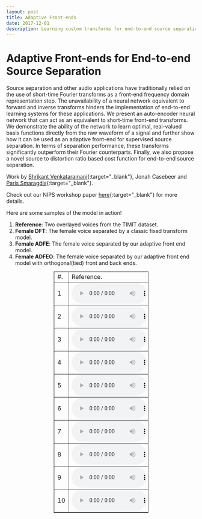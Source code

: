 ```yaml
---
layout: post
title: Adaptive Front-ends
date: 2017-12-01
description: Learning custom transforms for end-to-end source separation.
---
```

Adaptive Front-ends for End-to-end Source Separation
====================
Source separation and other audio applications have traditionally relied on the use of short-time Fourier transforms as a front-end frequency domain representation step. The unavailability of a neural network equivalent to forward and inverse transforms hinders the implementation of end-to-end learning systems for these applications. We present an auto-encoder neural network that can act as an equivalent to short-time front-end transforms. We demonstrate the ability of the network to learn optimal, real-valued basis functions directly from the raw waveform of a signal and further show how it can be used as an adaptive front-end for supervised source separation. In terms of separation performance, these transforms significantly outperform their Fourier counterparts. Finally, we also propose a novel source to distortion ratio based cost function for end-to-end source separation.

Work by [Shrikant Venkataramani](http://www.vshrikant.com/){:target="\_blank"}, Jonah Casebeer and [Paris Smaragdis](http://paris.cs.illinois.edu/){:target="\_blank"}.

Check out our NIPS workshop paper [here](http://paris.cs.illinois.edu/pubs/shrikant-nips2017.pdf){:target="\_blank"} for more details.

Here are some samples of the model in action!

1. **Reference**: Two overlayed voices from the TIMIT dataset.
2. **Female DFT**: The female voice separated by a classic fixed transform model.
3. **Female ADFE**: The female voice separated by our adaptive front end model.
4. **Female ADFEO**: The female voice separated by our adaptive front end model with orthogonal(tied) front and back ends.

<table border="1" style="margin:0px auto; width:50%">
  <tr>
    <td>#.</td>
    <td>Reference.</td>
    <td>Female DFT</td>
    <td>Female ADFE</td>
    <td>Female ADFEO</td>


  </tr>
  <tr>
    <td>1</td>
    <td><audio controls style="width: 200px;"><source src="/assets/audio/adfe/dft/overlap_1.wav" /></audio></td>
    <td><audio controls style="width: 200px;"><source src="/assets/audio/adfe/dft/female_1.wav" /></audio></td>
    <td><audio controls style="width: 200px;"><source src="/assets/audio/adfe/tsep/female_1.wav" /></audio></td>
    <td><audio controls style="width: 200px;"><source src="/assets/audio/adfe/ortho/female_1.wav" /></audio></td>

  </tr>
  <tr>
    <td>2</td>
		<td><audio controls style="width: 200px;"><source src="/assets/audio/adfe/dft/overlap_2.wav" /></audio></td>
    <td><audio controls style="width: 200px;"><source src="/assets/audio/adfe/dft/female_2.wav" /></audio></td>
    <td><audio controls style="width: 200px;"><source src="/assets/audio/adfe/tsep/female_2.wav" /></audio></td>
    <td><audio controls style="width: 200px;"><source src="/assets/audio/adfe/ortho/female_2.wav" /></audio></td>

  </tr>
  <tr>
    <td>3</td>
		<td><audio controls style="width: 200px;"><source src="/assets/audio/adfe/dft/overlap_3.wav" /></audio></td>
    <td><audio controls style="width: 200px;"><source src="/assets/audio/adfe/dft/female_3.wav" /></audio></td>
    <td><audio controls style="width: 200px;"><source src="/assets/audio/adfe/tsep/female_3.wav" /></audio></td>
    <td><audio controls style="width: 200px;"><source src="/assets/audio/adfe/ortho/female_3.wav" /></audio></td>

  </tr>
  <tr>
    <td>4</td>
		<td><audio controls style="width: 200px;"><source src="/assets/audio/adfe/dft/overlap_4.wav" /></audio></td>
    <td><audio controls style="width: 200px;"><source src="/assets/audio/adfe/dft/female_4.wav" /></audio></td>
    <td><audio controls style="width: 200px;"><source src="/assets/audio/adfe/tsep/female_4.wav" /></audio></td>
    <td><audio controls style="width: 200px;"><source src="/assets/audio/adfe/ortho/female_4.wav" /></audio></td>

  </tr>
  <tr>
    <td>5</td>
		<td><audio controls style="width: 200px;"><source src="/assets/audio/adfe/dft/overlap_5.wav" /></audio></td>
    <td><audio controls style="width: 200px;"><source src="/assets/audio/adfe/dft/female_5.wav" /></audio></td>
    <td><audio controls style="width: 200px;"><source src="/assets/audio/adfe/tsep/female_5.wav" /></audio></td>
    <td><audio controls style="width: 200px;"><source src="/assets/audio/adfe/ortho/female_5.wav" /></audio></td>

  </tr>
  <tr>
    <td>6</td>
		<td><audio controls style="width: 200px;"><source src="/assets/audio/adfe/dft/overlap_6.wav" /></audio></td>
    <td><audio controls style="width: 200px;"><source src="/assets/audio/adfe/dft/female_6.wav" /></audio></td>
    <td><audio controls style="width: 200px;"><source src="/assets/audio/adfe/tsep/female_6.wav" /></audio></td>
    <td><audio controls style="width: 200px;"><source src="/assets/audio/adfe/ortho/female_6.wav" /></audio></td>

  </tr>

  <tr>
    <td>7</td>
		<td><audio controls style="width: 200px;"><source src="/assets/audio/adfe/dft/overlap_7.wav" /></audio></td>
    <td><audio controls style="width: 200px;"><source src="/assets/audio/adfe/dft/female_7.wav" /></audio></td>
    <td><audio controls style="width: 200px;"><source src="/assets/audio/adfe/tsep/female_7.wav" /></audio></td>
    <td><audio controls style="width: 200px;"><source src="/assets/audio/adfe/ortho/female_7.wav" /></audio></td>
  </tr>
  <tr>
    <td>8</td>
		<td><audio controls style="width: 200px;"><source src="/assets/audio/adfe/dft/overlap_8.wav" /></audio></td>
    <td><audio controls style="width: 200px;"><source src="/assets/audio/adfe/dft/female_8.wav" /></audio></td>
    <td><audio controls style="width: 200px;"><source src="/assets/audio/adfe/tsep/female_8.wav" /></audio></td>
    <td><audio controls style="width: 200px;"><source src="/assets/audio/adfe/ortho/female_8.wav" /></audio></td>

  </tr>
  <tr>
    <td>9</td>
		<td><audio controls style="width: 200px;"><source src="/assets/audio/adfe/dft/overlap_9.wav" /></audio></td>
    <td><audio controls style="width: 200px;"><source src="/assets/audio/adfe/dft/female_9.wav" /></audio></td>
    <td><audio controls style="width: 200px;"><source src="/assets/audio/adfe/tsep/female_9.wav" /></audio></td>
    <td><audio controls style="width: 200px;"><source src="/assets/audio/adfe/ortho/female_9.wav" /></audio></td>

  </tr>
  <tr>
    <td>10</td>
		<td><audio controls style="width: 200px;"><source src="/assets/audio/adfe/dft/overlap_10.wav" /></audio></td>
    <td><audio controls style="width: 200px;"><source src="/assets/audio/adfe/dft/female_10.wav" /></audio></td>
    <td><audio controls style="width: 200px;"><source src="/assets/audio/adfe/tsep/female_10.wav" /></audio></td>
    <td><audio controls style="width: 200px;"><source src="/assets/audio/adfe/ortho/female_10.wav" /></audio></td>

  </tr>
</table>
